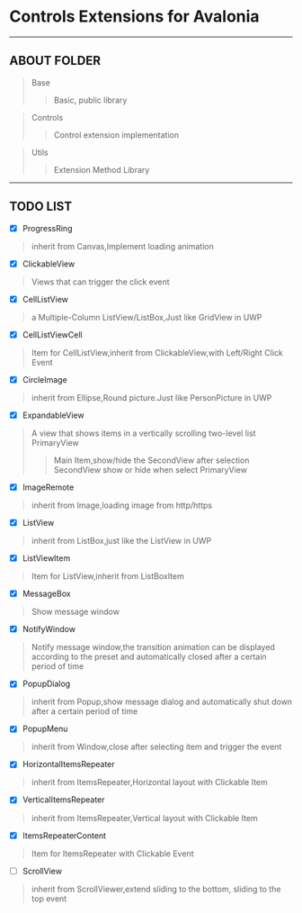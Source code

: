 # Controls Extensions for Avalonia
---
## ABOUT FOLDER 

> Base
>> Basic, public library

> Controls
>> Control extension implementation

> Utils
>> Extension Method Library
---

## TODO LIST

- [x] ProgressRing
> inherit from Canvas,Implement loading animation

- [x] ClickableView
> Views that can trigger the click event

- [x] CellListView
> a Multiple-Column ListView/ListBox,Just like GridView in UWP

- [x] CellListViewCell
> Item for CellListView,inherit from ClickableView,with Left/Right Click Event

- [x] CircleImage
> inherit from Ellipse,Round picture.Just like PersonPicture in UWP

- [x] ExpandableView
> A view that shows items in a vertically scrolling two-level list
> PrimaryView
>> Main Item,show/hide the SecondView after selection
> SecondView
>> show or hide when select PrimaryView

- [x] ImageRemote
> inherit from Image,loading image from http/https

- [x] ListView
> inherit from ListBox,just like the ListView in UWP

- [x] ListViewItem
> Item for ListView,inherit from ListBoxItem

- [x] MessageBox
> Show message window

- [x] NotifyWindow
> Notify message window,the transition animation can be displayed according to the preset and automatically closed after a certain period of time

- [x] PopupDialog
> inherit from Popup,show message dialog and automatically shut down after a certain period of time

- [x] PopupMenu
> inherit from Window,close after selecting item and trigger the event

- [x] HorizontalItemsRepeater
> inherit from ItemsRepeater,Horizontal layout with Clickable Item

- [x] VerticalItemsRepeater
> inherit from ItemsRepeater,Vertical layout with Clickable Item

- [x] ItemsRepeaterContent
> Item for ItemsRepeater with Clickable Event

- [ ] ScrollView
>inherit from ScrollViewer,extend sliding to the bottom, sliding to the top event